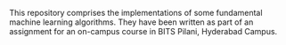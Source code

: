 This repository comprises the implementations of some fundamental machine learning algorithms. They have been written as part of an assignment for an on-campus course in BITS Pilani, Hyderabad Campus.